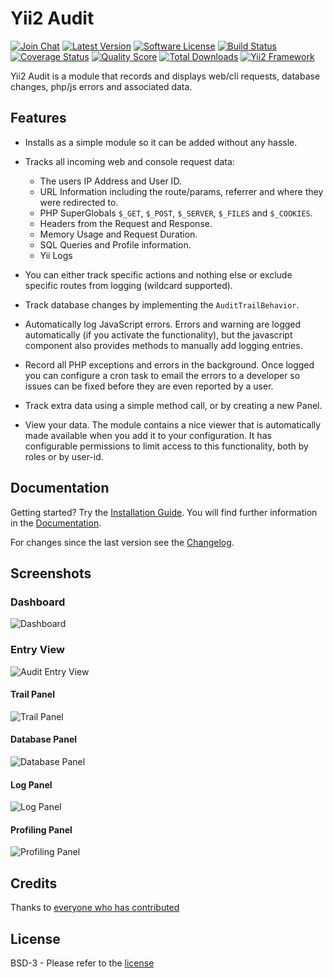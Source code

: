 # Yii2 Audit

[![Join Chat](https://img.shields.io/badge/gitter-join%20chat-blue.svg?style=flat-square)](https://gitter.im/bedezign/yii2-audit?utm_source=badge&utm_medium=badge&utm_campaign=pr-badge&utm_content=badge)
[![Latest Version](https://img.shields.io/github/tag/bedezign/yii2-audit.svg?style=flat-square&label=release)](https://github.com/bedezign/yii2-audit/tags)
[![Software License](https://img.shields.io/badge/license-BSD-brightgreen.svg?style=flat-square)](LICENSE.md)
[![Build Status](https://img.shields.io/travis/bedezign/yii2-audit/master.svg?style=flat-square)](https://travis-ci.org/bedezign/yii2-audit)
[![Coverage Status](https://img.shields.io/scrutinizer/coverage/g/bedezign/yii2-audit.svg?style=flat-square)](https://scrutinizer-ci.com/g/bedezign/yii2-audit/code-structure)
[![Quality Score](https://img.shields.io/scrutinizer/g/bedezign/yii2-audit.svg?style=flat-square)](https://scrutinizer-ci.com/g/bedezign/yii2-audit)
[![Total Downloads](https://img.shields.io/packagist/dt/bedezign/yii2-audit.svg?style=flat-square)](https://packagist.org/packages/bedezign/yii2-audit)
[![Yii2 Framework](https://img.shields.io/badge/extension-Yii2_Framework-green.svg?style=flat-square)](http://www.yiiframework.com/extension/yii2-audit)

Yii2 Audit is a module that records and displays web/cli requests, database changes, php/js errors and associated data.

## Features

* Installs as a simple module so it can be added without any hassle.

* Tracks all incoming web and console request data:
  * The users IP Address and User ID.
  * URL Information including the route/params, referrer and where they were redirected to.
  * PHP SuperGlobals `$_GET`, `$_POST`, `$_SERVER`, `$_FILES` and `$_COOKIES`.
  * Headers from the Request and Response.
  * Memory Usage and Request Duration.
  * SQL Queries and Profile information.
  * Yii Logs

* You can either track specific actions and nothing else or exclude specific routes from logging (wildcard supported).

* Track database changes by implementing the `AuditTrailBehavior`.

* Automatically log JavaScript errors. Errors and warning are logged automatically (if you activate the functionality), but the javascript component also provides methods to manually add logging entries.

* Record all PHP exceptions and errors in the background.  Once logged you can configure a cron task to email the errors to a developer so issues can be fixed before they are even reported by a user.

* Track extra data using a simple method call, or by creating a new Panel.

* View your data. The module contains a nice viewer that is automatically made available when you add it to your configuration. It has configurable permissions to limit access to this functionality, both by roles or by user-id.

## Documentation

Getting started? Try the [Installation Guide](docs/installation.md).  You will find further information in the [Documentation](docs/README.md).

For changes since the last version see the [Changelog](CHANGELOG.md).

## Screenshots

### Dashboard
![Dashboard](https://cloud.githubusercontent.com/assets/51875/8369827/b70355ee-1bfe-11e5-9748-dd864f0500de.png)

### Entry View
![Audit Entry View](https://cloud.githubusercontent.com/assets/51875/8395061/3b004aca-1d97-11e5-8b71-6787c662ea3e.png)

#### Trail Panel
![Trail Panel](https://cloud.githubusercontent.com/assets/51875/8372048/7f4f86de-1c1e-11e5-91a5-7052b597992f.png)

#### Database Panel
![Database Panel](https://cloud.githubusercontent.com/assets/51875/8395068/94b25018-1d97-11e5-9857-a7d3e151cc97.png)

#### Log Panel
![Log Panel](https://cloud.githubusercontent.com/assets/51875/8395070/af005528-1d97-11e5-8629-0a4fb3f9b4dd.png)

#### Profiling Panel
![Profiling Panel](https://cloud.githubusercontent.com/assets/51875/8395072/cc95d2a2-1d97-11e5-891e-05580d03fd7a.png)


## Credits

Thanks to [everyone who has contributed](CREDITS.md)

## License

BSD-3 - Please refer to the [license](LICENSE.md)
